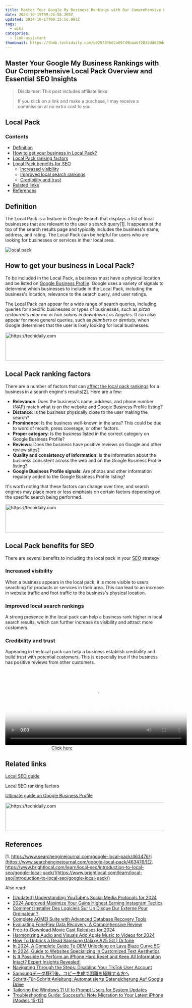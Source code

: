 ```yaml
---
title: Master Your Google My Business Rankings with Our Comprehensive Local Pack Overview and Essential SEO Insights
date: 2024-10-15T09:28:58.265Z
updated: 2024-10-17T09:25:56.993Z
tags:
  - wiki
categories:
  - link-assistant
thumbnail: https://thmb.techidaily.com/b92970fb02a09749baa6f2838ddd89dd174bd2bb3f33370dc3c96100a7eda776.jpg
---
```


## Master Your Google My Business Rankings with Our Comprehensive Local Pack Overview and Essential SEO Insights

>  Disclaimer: This post includes affiliate links
>
>  If you click on a link and make a purchase, I may receive a commission at no extra cost to you.
>

## Local Pack

### Contents

* [Definition](https://tools.techidaily.com/link-assistant/products/)
* [How to get your business in Local Pack?](https://tools.techidaily.com/link-assistant/products/)
* [Local Pack ranking factors](https://tools.techidaily.com/link-assistant/products/)
* [Local Pack benefits for SEO](https://tools.techidaily.com/link-assistant/products/)  
   * [Increased visibility](https://tools.techidaily.com/link-assistant/products/)  
   * [Improved local search rankings](https://tools.techidaily.com/link-assistant/products/)  
   * [Credibility and trust](https://tools.techidaily.com/link-assistant/products/)
* [Related links](https://tools.techidaily.com/link-assistant/products/)
* [References](https://tools.techidaily.com/link-assistant/products/)

## Definition

The Local Pack is a feature in Google Search that displays a list of local businesses that are relevant to the user's search query[\[1\]](https://tools.techidaily.com/link-assistant/products/). It appears at the top of the search results page and typically includes the business's name, address, and rating. The Local Pack can be helpful for users who are looking for businesses or services in their local area.

![local pack](https://cdn1.link-assistant.com/thumbs/w1168-c1/upload/seowiki/posts/77/1.1.png)

## How to get your business in Local Pack?

To be included in the Local Pack, a business must have a physical location and be listed on [Google Business Profile](https://www.google.com/intl/en/business/). Google uses a variety of signals to determine which businesses to include in the Local Pack, including the business's location, relevance to the search query, and user ratings.

The Local Pack can appear for a wide range of search queries, including queries for specific businesses or types of businesses, such as _pizza restaurants near me_ or _hair salons in downtown Los Angeles_. It can also appear for more general queries, such as _plumbers_ or _dentists_, when Google determines that the user is likely looking for local businesses.

<!-- affiliate ads begin -->
<a href="https://appsumo.8odi.net/c/5597632/2132162/7443" target="_top" id="2132162">
  <img src="//a.impactradius-go.com/display-ad/7443-2132162" border="0" alt="https://techidaily.com" width="728" height="90"/>
</a>
<img height="0" width="0" src="https://appsumo.8odi.net/i/5597632/2132162/7443" style="position:absolute;visibility:hidden;" border="0" />
<!-- affiliate ads end -->

## Local Pack ranking factors

There are a number of factors that can [affect the local pack rankings](https://tools.techidaily.com/link-assistant/products/) for a business in a search engine's results[\[2\]](https://tools.techidaily.com/link-assistant/products/). Here are a few:

* **Relevance**: Does the business's name, address, and phone number (NAP) match what is on the website and Google Business Profile listing?
* **Distance**: Is the business physically close to the user making the search?
* **Prominence**: Is the business well-known in the area? This could be due to word of mouth, press coverage, or other factors.
* **Proper category**: Is the business listed in the correct category on Google Business Profile?
* **Reviews**: Does the business have positive reviews on Google and other review sites?
* **Quality and consistency of information**: Is the information about the business consistent across the web and on the Google Business Profile listing?
* **Google Business Profile signals**: Are photos and other information regularly added to the Google Business Profile listing?

It's worth noting that these factors can change over time, and search engines may place more or less emphasis on certain factors depending on the specific search being performed.

<!-- affiliate ads begin -->
<a href="https://appsumo.8odi.net/c/5597632/2105882/7443" target="_top" id="2105882">
  <img src="//a.impactradius-go.com/display-ad/7443-2105882" border="0" alt="https://techidaily.com" width="728" height="90"/>
</a>
<img height="0" width="0" src="https://appsumo.8odi.net/i/5597632/2105882/7443" style="position:absolute;visibility:hidden;" border="0" />
<!-- affiliate ads end -->

## Local Pack benefits for SEO

There are several benefits to including the local pack in your [SEO](https://tools.techidaily.com/link-assistant/products/) strategy:

### Increased visibility

When a business appears in the local pack, it is more visible to users searching for products or services in their area. This can lead to an increase in website traffic and foot traffic to the business's physical location.

### Improved local search rankings

A strong presence in the local pack can help a business rank higher in local search results, which can further increase its visibility and attract more customers.

### Credibility and trust

Appearing in the local pack can help a business establish credibility and build trust with potential customers. This is especially true if the business has positive reviews from other customers.

<!-- affiliate ads begin -->
<span id="1983446">
					<video width="576" height="240" style="cursor:pointer"
           poster="//a.impactradius-go.com/display-clicktoplayimage/1983446.png"
           onclick="if(!this.playClicked){this.play();this.setAttribute('controls',true);this.playClicked=true;}">
	   <source src="//a.impactradius-go.com/display-ad/22993-1983446">
	   <img src="//a.impactradius-go.com/display-clicktoplayimage/1983446.png" style="border: none; height: 100%; width: 100%; object-fit: contain">
	</video>
	<div style="width:360px;text-align:center"><a href="javascript:window.open(decodeURIComponent('https%3A%2F%2Fhomestyler.sjv.io%2Fc%2F5597632%2F1983446%2F22993'), '_blank');void(0);">Click here</a></div>
</span>
<img height="0" width="0" src="https://imp.pxf.io/i/5597632/1983446/22993" style="position:absolute;visibility:hidden;" border="0" />
<!-- affiliate ads end -->

## Related links

[Local SEO guide](https://tools.techidaily.com/link-assistant/products/)

[Local SEO ranking factors](https://tools.techidaily.com/link-assistant/products/)

[Ultimate guide on Google Business Profile](https://tools.techidaily.com/link-assistant/products/)

<!-- affiliate ads begin -->
<a href="https://appsumo.8odi.net/c/5597632/2037474/7443" target="_top" id="2037474">
  <img src="//a.impactradius-go.com/display-ad/7443-2037474" border="0" alt="https://techidaily.com" width="728" height="90"/>
</a>
<img height="0" width="0" src="https://appsumo.8odi.net/i/5597632/2037474/7443" style="position:absolute;visibility:hidden;" border="0" />
<!-- affiliate ads end -->

## References

[1. https://www.searchenginejournal.com/google-local-pack/463476/](https://www.searchenginejournal.com/google-local-pack/463476/)[2. https://www.brightlocal.com/learn/local-seo/introduction-to-local-seo/google-local-pack/](https://www.brightlocal.com/learn/local-seo/introduction-to-local-seo/google-local-pack/)

<ins class="adsbygoogle"
     style="display:block"
     data-ad-format="autorelaxed"
     data-ad-client="ca-pub-7571918770474297"
     data-ad-slot="1223367746"></ins>

<ins class="adsbygoogle"
     style="display:block"
     data-ad-client="ca-pub-7571918770474297"
     data-ad-slot="8358498916"
     data-ad-format="auto"
     data-full-width-responsive="true"></ins>

<span class="atpl-alsoreadstyle">Also read:</span>
<div><ul>
<li><a href="https://youtube-tips.techidaily.com/ed-understanding-youtubes-social-media-protocols-for-2024/"><u>[Updated] Understanding YouTube's Social Media Protocols for 2024</u></a></li>
<li><a href="https://instagram-video-recordings.techidaily.com/2024-approved-maximize-your-gains-highest-earning-instagram-tactics/"><u>2024 Approved Maximize Your Gains Highest Earning Instagram Tactics</u></a></li>
<li><a href="https://win-guides.techidaily.com/comment-installer-des-logiciels-sur-un-disque-dur-externe-pour-ordinateur/"><u>Comment Installer Des Logiciels Sur Un Disque Dur Externe Pour Ordinateur ?</u></a></li>
<li><a href="https://win-guides.techidaily.com/complete-aomei-suite-with-advanced-database-recovery-tools/"><u>Complete AOMEI Suite with Advanced Database Recovery Tools</u></a></li>
<li><a href="https://win-guides.techidaily.com/evaluating-fonepaw-data-recovery-a-comprehensive-review/"><u>Evaluating FonePaw Data Recovery: A Comprehensive Review</u></a></li>
<li><a href="https://some-techniques.techidaily.com/free-to-download-movie-cast-releases-for-2024/"><u>Free-to-Download Movie Cast Releases for 2024</u></a></li>
<li><a href="https://fox-hovers.techidaily.com/harmonizing-audio-and-visuals-add-apple-music-to-videos-for-2024/"><u>Harmonizing Audio and Visuals Add Apple Music to Videos for 2024</u></a></li>
<li><a href="https://howto.techidaily.com/how-to-unbrick-a-dead-samsung-galaxy-a25-5g-drfone-by-drfone-fix-android-problems-fix-android-problems/"><u>How To Unbrick a Dead Samsung Galaxy A25 5G | Dr.fone</u></a></li>
<li><a href="https://android-unlock.techidaily.com/in-2024-a-complete-guide-to-oem-unlocking-on-lava-blaze-curve-5g-by-drfone-android/"><u>In 2024, A Complete Guide To OEM Unlocking on Lava Blaze Curve 5G</u></a></li>
<li><a href="https://fox-info.techidaily.com/in-2024-guide-to-websites-specializing-in-customized-text-aesthetics/"><u>In 2024, Guide to Websites Specializing in Customized Text Aesthetics</u></a></li>
<li><a href="https://win-guides.techidaily.com/is-it-possible-to-perform-an-iphone-hard-reset-and-keep-all-information-intact-expert-insights-revealed/"><u>Is It Possible to Perform an iPhone Hard Reset and Keep All Information Intact? Expert Insights Revealed!</u></a></li>
<li><a href="https://tech-recovery.techidaily.com/navigating-through-the-steps-disabling-your-tiktok-user-account/"><u>Navigating Through the Steps: Disabling Your TikTok User Account</u></a></li>
<li><a href="https://win-guides.techidaily.com/1728483586909-samsung/"><u>Samsungデータ移行後、コピー生成で困難を経験する方へ</u></a></li>
<li><a href="https://win-guides.techidaily.com/schritt-fur-schritt-anleitung-automatisierte-datensicherung-auf-google-drive/"><u>Schritt-Für-Schritt Anleitung: Automatisierte Datensicherung Auf Google Drive</u></a></li>
<li><a href="https://win11-tips.techidaily.com/tailoring-the-windows-11-ui-to-prompt-users-for-system-updates/"><u>Tailoring the Windows 11 UI to Prompt Users for System Updates</u></a></li>
<li><a href="https://win-guides.techidaily.com/troubleshooting-guide-successful-note-migration-to-your-latest-iphone-models-15-12/"><u>Troubleshooting Guide: Successful Note Migration to Your Latest iPhone (Models 15-12)</u></a></li>
</ul></div>

